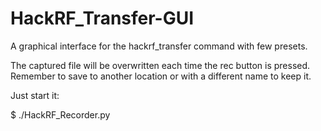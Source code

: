 # HackRF_Transfer-GUI
A graphical interface for the hackrf_transfer command with few presets.

The captured file will be overwritten each time the rec button is pressed. Remember to save to another location or with a different name to keep it.

Just start it:

$ ./HackRF_Recorder.py
